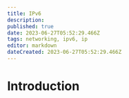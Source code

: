 ```yaml
---
title: IPv6
description: 
published: true
date: 2023-06-27T05:52:29.466Z
tags: networking, ipv6, ip
editor: markdown
dateCreated: 2023-06-27T05:52:29.466Z
---
```


# Introduction
